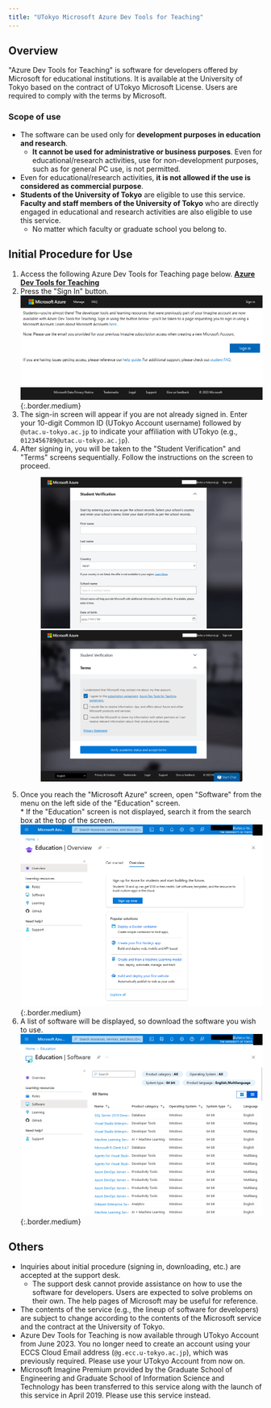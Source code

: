 ```yaml
---
title: "UTokyo Microsoft Azure Dev Tools for Teaching"
---
```


## Overview

"Azure Dev Tools for Teaching" is software for developers offered by Microsoft for educational institutions. It is available at the University of Tokyo based on the contract of UTokyo Microsoft License. Users are required to comply with the terms by Microsoft.

### Scope of use

- The software can be used only for **development purposes in education and research**.
    - **It cannot be used for administrative or business purposes**. Even for educational/research activities, use for non-development purposes, such as for general PC use, is not permitted.
- Even for educational/research activities, **it is not allowed if the use is considered as commercial purpose**.
- **Students of the University of Tokyo** are eligible to use this service. **Faculty and staff members of the University of Tokyo** who are directly engaged in educational and research activities are also eligible to use this service.
    - No matter which faculty or graduate school you belong to.

## Initial Procedure for Use

1. Access the following Azure Dev Tools for Teaching page below.
    <b class="box center"><a href="https://aka.ms/devtoolsforteaching/">Azure Dev Tools for Teaching</a></b>
1. Press the "Sign In" button.
    ![](sign_in.png){:.border.medium}
1. The sign-in screen will appear if you are not already signed in. Enter your 10-digit Common ID (UTokyo Account username) followed by `@utac.u-tokyo.ac.jp` to indicate your affiliation with UTokyo (e.g., `0123456789@utac.u-tokyo.ac.jp`).
1. After signing in, you will be taken to the "Student Verification" and "Terms" screens sequentially. Follow the instructions on the screen to proceed.
    <figure class="gallery"><img src="student_verification.png"><img src="terms.png"></figure>
1. Once you reach the "Microsoft Azure" screen, open "Software" from the menu on the left side of the "Education" screen.<br>* If the "Education" screen is not displayed, search it from the search box at the top of the screen.
    ![](education.png){:.border.medium}
1. A list of software will be displayed, so download the software you wish to use.
    ![](software.png){:.border.medium}

## Others

- Inquiries about initial procedure (signing in, downloading, etc.) are accepted at the support desk.
    - The support desk cannot provide assistance on how to use the software for developers. Users are expected to solve problems on their own. The help pages of Microsoft may be useful for reference.
- The contents of the service (e.g., the lineup of software for developers) are subject to change according to the contents of the Microsoft service and the contract at the University of Tokyo.
- Azure Dev Tools for Teaching is now available through UTokyo Account from June 2023. You no longer need to create an account using your ECCS Cloud Email address (`@g.ecc.u-tokyo.ac.jp`), which was previously required. Please use your UTokyo Account from now on.
- Microsoft Imagine Premium provided by the Graduate School of Engineering and Graduate School of Information Science and Technology has been transferred to this service along with the launch of this service in April 2019. Please use this service instead.

